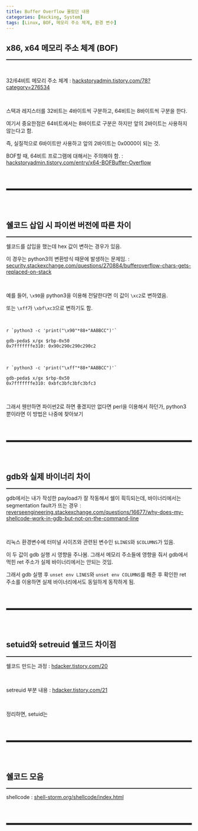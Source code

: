 ```yaml
---
title: Buffer Overflow 몰랐던 내용
categories: [Hacking, System]
tags: [Linux, BOF, 메모리 주소 체계, 환경 변수]
---
```


## x86, x64 메모리 주소 체계 (BOF)
<hr style="border-top: 1px solid;"><br>

32/64비트 메모리 주소 체계
: <a href="https://hackstoryadmin.tistory.com/78?category=276534" target="_blank">hackstoryadmin.tistory.com/78?category=276534</a>

<br>

스택과 레지스터를 32비트는 4바이트씩 구분하고, 64비트는 8바이트씩 구분을 한다.

여기서 중요한점은 64비트에서는 8바이트로 구분은 하지만 앞의 2바이트는 사용하지 않는다고 함.

즉, 실질적으로 6바이트만 사용하고 앞의 2바이트는 0x0000이 되는 것.

BOF할 때, 64비트 프로그램에 대해서는 주의해야 함.
: <a href="https://hackstoryadmin.tistory.com/entry/x64-BOFBuffer-Overflow" target="_blank">hackstoryadmin.tistory.com/entry/x64-BOFBuffer-Overflow</a>

<br><br>
<hr style="border: 2px solid;">
<br><br>

## 쉘코드 삽입 시 파이썬 버전에 따른 차이
<hr style="border-top: 1px solid;">

쉘코드를 삽입을 했는데 hex 값이 변하는 경우가 있음. 

이 경우는 python3의 변환방식 때문에 발생하는 문제임.
: <a href="https://security.stackexchange.com/questions/270884/bufferoverflow-chars-gets-replaced-on-stack" target="_blank">security.stackexchange.com/questions/270884/bufferoverflow-chars-gets-replaced-on-stack</a>

<br>

예를 들어, ```\x90```을 python3을 이용해 전달한다면 이 값이 ```\xc2```로 변하였음.

또는 ```\xff```가 ```\xbf\xc3```으로 변하기도 함.

<br>

```shell
r `python3 -c 'print("\x90"*88+"AABBCC")'`

gdb-peda$ x/gx $rbp-0x50
0x7fffffffe310: 0x90c290c290c290c2
```

<br>

```shell
r `python3 -c 'print("\xff"*88+"AABBCC")'`

gdb-peda$ x/gx $rbp-0x50
0x7fffffffe310: 0xbfc3bfc3bfc3bfc3
```

<br>

그래서 웬만하면 파이썬2로 하면 좋겠지만 없다면 perl을 이용해서 하던가, python3 뿐이라면 이 방법은 나중에 찾아보기

<br><br>
<hr style="border: 2px solid;">
<br><br>

## gdb와 실제 바이너리 차이
<hr style="border-top: 1px solid;">

gdb에서는 내가 작성한 payload가 잘 작동해서 쉘이 흭득되는데, 바이너리에서는 segmentation fault가 뜨는 경우
: <a href="https://reverseengineering.stackexchange.com/questions/16677/why-does-my-shellcode-work-in-gdb-but-not-on-the-command-line" target="_blank">reverseengineering.stackexchange.com/questions/16677/why-does-my-shellcode-work-in-gdb-but-not-on-the-command-line</a>

<br>

리눅스 환경변수에 터미널 사이즈와 관련된 변수인 ```$LINES```와 ```$COLUMNS```가 있음.

이 두 값이 gdb 실행 시 영향을 주나봄. 그래서 메모리 주소들에 영향을 줘서 gdb에서 먹힌 ret 주소가 실제 바이너리에서는 안되는 것임.

그래서 gdb 실행 후 ```unset env LINES```와 ```unset env COLUMNS```를 해준 후 확인한 ret 주소를 이용하면 실제 바이너리에서도 동일하게 동작하게 됨.

<br><br>
<hr style="border: 2px solid;">
<br><br>

## setuid와 setreuid 쉘코드 차이점
<hr style="border-top: 1px solid;">

쉘코드 만드는 과정
: <a href="https://hdacker.tistory.com/20" target="_blank">hdacker.tistory.com/20</a>

<br>

setreuid 부분 내용
: <a href="https://hdacker.tistory.com/21" target="_blank">hdacker.tistory.com/21</a>

<br>

정리하면, setuid는 

<br><br>
<hr style="border: 2px solid;">
<br><br>

## 쉘코드 모음
<hr style="border-top: 1px solid;">

shellcode
: <a href="https://shell-storm.org/shellcode/index.html" target="_blank">shell-storm.org/shellcode/index.html</a>

<br><br>
<hr style="border: 2px solid;">
<br><br>
